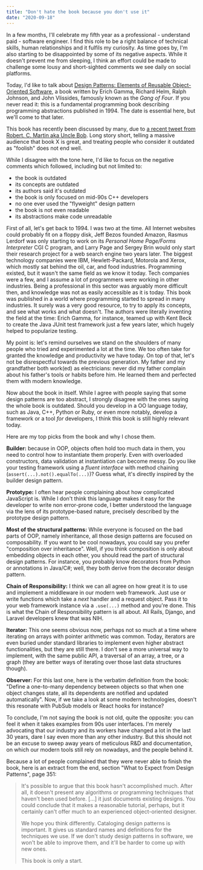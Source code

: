 ```yaml
---
title: "Don't hate the book because you don't use it"
date: "2020-09-18"
---
```


In a few months, I'll celebrate my fifth year as a professional - understand
paid - software engineer. I find this role to be a right balance of technical
skills, human relationships and it fulfils my curiosity. As time goes by,
I'm also starting to be disappointed by some of its negative aspects. While it
doesn't prevent me from sleeping, I think an effort could be made to challenge
some lousy and short-sighted comments we see daily on social platforms.

Today, I'd like to talk about [Design
Patterns: Elements of Reusable Object-Oriented
Software](https://www.amazon.com/Design-Patterns-Object-Oriented-Addison-Wesley-Professional-ebook/dp/B000SEIBB8),
a book written by Erich Gamma, Richard Helm, Ralph Johnson, and John
Vlissides, famously known as the _Gang of Four_. If you never read it:
this is a fundamental programming book describing programming abstractions
published in 1994. The date is essential here, but we'll come to that later.

This book has recently been discussed by many,
due to [a recent tweet from Robert. C. Martin aka Uncle
Bob](https://twitter.com/unclebobmartin/status/1306581616983183361). Long
story short, telling a massive audience that book X is great, and treating
people who consider it outdated as "foolish" does not end well.

While I disagree with the tone here, I'd like to focus on the negative
comments which followed, including but not limited to:

- the book is outdated
- its concepts are outdated
- its authors said it's outdated
- the book is only focused on mid-90s C++ developers
- no one ever used the "flyweight" design pattern
- the book is not even readable
- its abstractions make code unreadable

First of all, let's get back to 1994. I was two at the time. All Internet
websites could probably fit on a floppy disk, Jeff Bezos founded Amazon,
Rasmus Lerdorf was only starting to work on its _Personal Home Page/Forms
Interpreter_ CGI C program, and Larry Page and Sergey Brin would only start
their research project for a web search engine two years later. The biggest
technology companies were IBM, Hewlett-Packard, Motorola and Xerox, which
mostly sat behind the oil, car, and food industries. Programming existed,
but it wasn't the same field as we know it today. Tech companies were a few,
and I assume a lot of programmers were working in other industries. Being a
professional in this sector was arguably more difficult then, and knowledge
was not as easily accessible as it is today. This book was published in a
world where programming started to spread in many industries. It surely was a
very good resource, to try to apply its concepts, and see what works and what
doesn't. The authors were literally inventing the field at the time: Erich
Gamma, for instance, teamed up with Kent Beck to create the Java JUnit test
framework just a few years later, which hugely helped to popularize testing.

My point is: let's remind ourselves we stand on the shoulders of many
people who tried and experimented a lot at the time. We too often take
for granted the knowledge and productivity we have today. On top of that,
let's not be disrespectful towards the previous generation. My father and
my grandfather both work(ed) as electricians: never did my father complain
about his father's tools or habits before him. He learned them and perfected
them with modern knowledge.

Now about the book in itself. While I agree with people saying that some
design patterns are too abstract, I strongly disagree with the ones saying
the whole book is outdated. Should you develop in a OO language today, such
as Java, C++, Python or Ruby, or even more notably, develop a framework or
a tool _for_ developers, I think this book is still highly relevant today.

Here are my top picks from the book and why I chose them.

**Builder:** because in OOP, objects often hold too much data in them,
you need to control how to instantiate them properly. Even with overloaded
constructors, data validation at instantiation can become messy. Do you
like your testing framework using a _fluent interface_ with method chaining
(`assert(...).not().equalTo(...)`)? Guess what, it's directly inspired by
the builder design pattern.

**Prototype:** I often hear people complaining about how complicated JavaScript
is. While I don't think this language makes it easy for the developer to write
non error-prone code, I better understood the language via the lens of its
prototype-based nature, precisely described by the prototype design pattern.

**Most of the structural patterns:** While everyone is focused on the bad
parts of OOP, namely inheritance, all those design patterns are focused on
composability. If you want to be cool nowadays, you could say you prefer
"composition over inheritance". Well, if you think composition is only about
embedding objects in each other, you should read the part of structural design
patterns. For instance, you probably know decorators from Python or annotations
in Java/C#; well, they both derive from the decorator design pattern.

**Chain of Responsibility:** I think we can all agree on how great it is
to use and implement a middleware in our modern web framework. Just use or
write functions which take a _next_ handler and a request object. Pass it to
your web framework instance via a `.use(...)` method and you're done. This
is what the Chain of Responsibility pattern is all about. All Rails, Django,
and Laravel developers knew that was NIH.

**Iterator:** This one seems obvious now, perhaps not so much at a time where
iterating on arrays with pointer arithmetic was common. Today, iterators
are even buried under standard libraries to implement even higher abstract
functionalities, but they are still there. I don't see a more universal way
to implement, with the same public API, a traversal of an array, a tree, or
a graph (they are better ways of iterating over those last data structures
though).

**Observer:** For this last one, here is the verbatim definition from the
book: "Define a one-to-many dependency between objects so that when one object
changes state, all its dependents are notified and updated automatically". Now,
if we take a look at some modern technologies, doesn't this resonate with
PubSub models or React hooks for instance?

To conclude, I'm not saying the book is not old, quite the opposite: you
can feel it when it takes examples from 90s user interfaces. I'm merely
advocating that our industry and its workers have changed a lot in the last
30 years, dare I say even more than any other industry. But this should
not be an excuse to sweep away years of meticulous R&D and documentation,
on which our modern tools still rely on nowadays, and the people behind it.

Because a lot of people complained that they were never able to finish the
book, here is an extract from the end, section "What to Expect from Design
Patterns", page 351:

> It's possible to argue that this book hasn't accomplished much. After all, it doesn't present any algorithms or programming techniques that haven't been used before. [...] it just documents existing designs. You could conclude that it makes a reasonable tutorial, perhaps, but it certainly can't offer much to an experienced object-oriented designer.
>
> We hope you think differently. Cataloging design patterns is important. It gives us standard names and definitions for the techniques we use. If we don't study design patterns in software, we won't be able to improve them, and it'll be harder to come up with new ones.
>
> This book is only a start.

